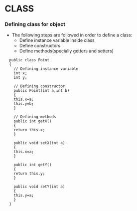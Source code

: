 # CLASS

### Defining class for object

+ The following steps are followed in order to define a class:
  + Define instance variable inside class
  + Define constructors
  + Define methods(specially getters and setters)

```
  public class Point
  {
    // Defining instance variable
    int x;
    int y;

    // Defining constructor
    public Point(int a,int b)
    {
  	this.x=a;
  	this.y=b;	
    }

    // Defining methods
    public int getX()
    {
  	return this.x;
    }

    public void setX(int a)
    {
  	this.x=a;
    }

    public int getY()
    {
  	return this.y;
    }

    public void setY(int a)
    {
  	this.y=a;
    }
  }
```
